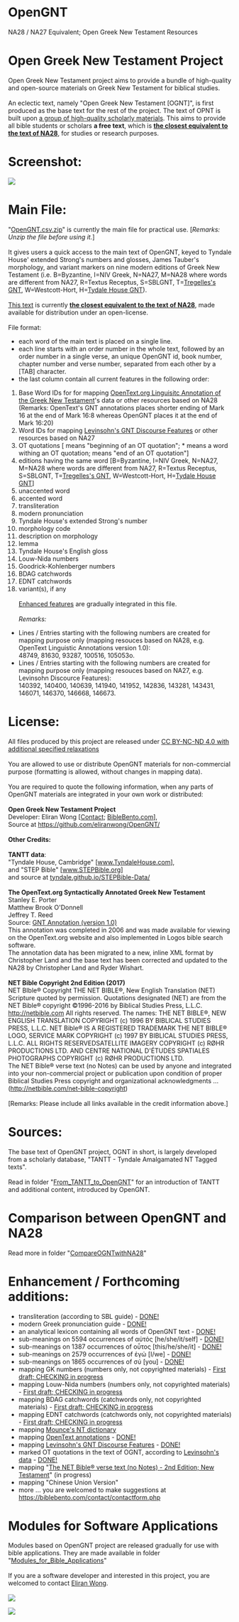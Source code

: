 # OpenGNT
NA28 / NA27 Equivalent; Open Greek New Testament Resources

# Open Greek New Testament Project

Open Greek New Testament project aims to provide a bundle of high-quality and open-source materials on Greek New Testament for biblical studies.
<br><br>
An eclectic text, namely "Open Greek New Testament [OGNT]", is first produced as the base text for the rest of the project.  The text of OPNT is built upon <a href='https://github.com/eliranwong/OpenGNT/tree/master/From_TANTT_to_OpenGNT'>a group of high-quality scholarly materials</a>.  This aims to provide all bible students or scholars <b>a free text</b>, which is <a href='https://github.com/eliranwong/OpenGNT/tree/master/CompareOGNTwithNA28'><b>the closest equivalent to the text of NA28</b></a>, for studies or research purposes.

# Screenshot:

<img src="OGNT.jpg">

# Main File:

"<a href='https://github.com/eliranwong/OpenGNT/blob/master/OpenGNT.csv.zip'>OpenGNT.csv.zip</a>" is currently the main file for practical use. [<i>Remarks: Unzip the file before using it.</i>]
<br><br>
It gives users a quick access to the main text of OpenGNT, keyed to Tyndale House' extended Strong's numbers and glosses, James Tauber's morphology, and variant markers on nine modern editions of Greek New Testament (i.e. B=Byzantine, I=NIV Greek, N=NA27, M=NA28 where words are different from NA27, R=Textus Receptus, S=SBLGNT, T=<a href='http://www.tyndalehouse.com/tregelles/' target='_blank'>Tregelles's GNT</a>, W=Westcott-Hort, H=<a href='https://www.thegreeknewtestament.com' target='_blank'>Tydale House GNT</a>).
<br><br>
<a href='https://github.com/eliranwong/OpenGNT/blob/master/OpenGNT.csv.zip'>This text</a> is currently <a href='https://github.com/eliranwong/OpenGNT/tree/master/CompareOGNTwithNA28'><b>the closest equivalent to the text of NA28</b></a>, made available for distribution under an open-license.
<br><br>
File format:
- each word of the main text is placed on a single line.<br>
- each line starts with an order number in the whole text, followed by an order number in a single verse, an unique OpenGNT id, book number, chapter number and verse number, separated from each other by a [TAB] character.<br>
- the last column contain all current features in the following order:<br>
1) Base Word IDs for for mapping <a href='https://github.com/OpenText-org/GNT_annotation_v1.0' target='_blank'>OpenText.org Linguisitc Annotation of the Greek New Testament</a>'s data or other resources based on NA28<br> (Remarks: OpenText's GNT annotations places shorter ending of Mark 16 at the end of Mark 16:8 whereas OpenGNT places it at the end of Mark 16:20)<br>
2) Word IDs for mapping <a href='https://github.com/biblicalhumanities/levinsohn' target='_blank'>Levinsohn's GNT Discourse Features</a> or other resources based on NA27<br>
3) OT quotations [<ot> means "beginning of an OT quotation"; * means a word withing an OT quotation; </ot> means "end of an OT quotation"]<br>
4) editions having the same word [B=Byzantine, I=NIV Greek, N=NA27, M=NA28 where words are different from NA27, R=Textus Receptus, S=SBLGNT, T=<a href='http://www.tyndalehouse.com/tregelles/' target='_blank'>Tregelles's GNT</a>, W=Westcott-Hort, H=<a href='https://www.thegreeknewtestament.com' target='_blank'>Tydale House GNT</a>]<br>
5) unaccented word<br>
6) accented word<br>
7) transliteration<br>
8) modern pronunciation<br>
9) Tyndale House's extended Strong's number<br>
10) morphology code<br>
11) description on morphology<br>
12) lemma<br>
13) Tyndale House's English gloss<br>
14) Louw-Nida numbers<br>
15) Goodrick-Kohlenberger numbers<br>
16) BDAG catchwords<br>
17) EDNT catchwords<br>
18) variant(s), if any
<br><br>
<a href='https://github.com/eliranwong/OpenGNT/blob/master/README.md#enhancement--forthcoming-additions'>Enhanced features</a> are gradually integrated in this file.
<br><br>
<i>Remarks:</i><br>
- Lines / Entries starting with the following numbers are created for mapping purpose only (mapping resouces based on NA28, e.g. OpenText Linguistic Annotations version 1.0):<br>
48749, 81630, 93287, 100516, 105053o.<br>
- Lines / Entries starting with the following numbers are created for mapping purpose only (mapping resouces based on NA27, e.g. Levinsohn Discource Features):<br>
140392, 140400, 140639, 141940, 141952, 142836, 143281, 143431, 146071, 146370, 146668, 146673.

# License:

All files produced by this project are released under <a href='https://creativecommons.org/licenses/by-nd/4.0/legalcode' target='_blank'>CC BY-NC-ND 4.0 with additional specified relaxations</a>
<br><br>
You are allowed to use or distribute OpenGNT materials for non-commercial purpose (formatting is allowed, without changes in mapping data).
<br><br>
You are required to quote the following information, when any parts of OpenGNT materials are integrated in your own work or distributed:
<br><br>
<b>Open Greek New Testament Project</b><br>
Developer: Eliran Wong [<a href='https://biblebento.com/contact/contactform.php' target='_blank'>Contact</a>; <a href='https://biblebento.com/' target='_blank'>BibleBento.com</a>],<br>
Source at <a href='https://github.com/eliranwong/OpenGNT' target='_blank'>https://github.com/eliranwong/OpenGNT/</a>
<br><br>
<b>Other Credits:</b>
<br><br>
<b>TANTT data</b>:<br>
"Tyndale House, Cambridge" [<a href='www.TyndaleHouse.com' target='_blank'>www.TyndaleHouse.com</a>],<br>
and "STEP Bible" [<a href='www.STEPBible.org' target='_blank'>www.STEPBible.org</a>]<br>
and source at <a href='tyndale.github.io/STEPBible-Data/' target='_blank'>tyndale.github.io/STEPBible-Data/</a>
<br><br>
<b>The OpenText.org Syntactically Annotated Greek New Testament</b><br>
Stanley E. Porter<br>
Matthew Brook O'Donnell<br>
Jeffrey T. Reed<br>
Source: <a href='https://github.com/OpenText-org/GNT_annotation_v1.0' target='_blank'>GNT Annotation (version 1.0)</a><br>
This annotation was completed in 2006 and was made available for viewing on the OpenText.org website and also implemented in Logos bible search software.<br>
The annotation data has been migrated to a new, inline XML format by Christopher Land and the base text has been corrected and updated to the NA28 by Christopher Land and Ryder Wishart.
<br><br>
<b>NET Bible Copyright 2nd Edition (2017)</b><br>
NET BIble® Copyright THE NET BIBLE®, New English Translation (NET) Scripture quoted by permission. Quotations designated (NET) are from the NET Bible® copyright ©1996-2016 by Biblical Studies Press, L.L.C. <a href='http://netbible.com' target='_blank'>http://netbible.com</a> All rights reserved.  The names: THE NET BIBLE®, NEW ENGLISH TRANSLATION COPYRIGHT (c) 1996 BY BIBLICAL STUDIES PRESS, L.L.C. NET Bible® IS A  REGISTERED TRADEMARK THE NET BIBLE® LOGO, SERVICE MARK COPYRIGHT (c) 1997 BY BIBLICAL STUDIES PRESS, L.L.C. ALL RIGHTS RESERVEDSATELLITE IMAGERY COPYRIGHT (c) RØHR PRODUCTIONS LTD. AND CENTRE NATIONAL D'ÉTUDES SPATIALES PHOTOGRAPHS COPYRIGHT (c) RØHR PRODUCTIONS LTD.
<br>
The NET Bible® verse text (no Notes) can be used by anyone and integrated into your non-commercial  project or publication upon condition of proper Biblical Studies Press copyright and organizational acknowledgments ... (<a href='http://netbible.com/net-bible-copyright' target='_blank'>http://netbible.com/net-bible-copyright</a>)
<br><br>
[Remarks: Please include all links available in the credit information above.]

# Sources:

The base text of OpenGNT project, OGNT in short, is largely developed from a scholarly database, "TANTT - Tyndale Amalgamated NT Tagged texts".
<br><br>
Read in folder "<a href='https://github.com/eliranwong/OpenGNT/tree/master/From_TANTT_to_OpenGNT'>From_TANTT_to_OpenGNT</a>" for an introduction of TANTT and additional content, introduced by OpenGNT. 

# Comparison between OpenGNT and NA28

Read more in folder "<a href='https://github.com/eliranwong/OpenGNT/tree/master/CompareOGNTwithNA28'>CompareOGNTwithNA28</a>"

# Enhancement / Forthcoming additions:

- transliteration (according to SBL guide) - <a href='https://github.com/eliranwong/OpenGNT/blob/master/OpenGNT.csv.zip'>DONE!</a><br>
- modern Greek pronunciation guide - <a href='https://github.com/eliranwong/OpenGNT/blob/master/OpenGNT.csv.zip'>DONE!</a><br>
- an analytical lexicon containing all words of OpenGNT text - <a href='https://github.com/eliranwong/OpenGNT/blob/master/Enhancement/OpenGNT-Analytical_Lexicon.csv'>DONE!</a><br>
- sub-meanings on 5594 occurrences of αὐτός [he/she/it/self] - <a href='https://github.com/eliranwong/OpenGNT/blob/master/OpenGNT.csv.zip'>DONE!</a><br>
- sub-meanings on 1387 occurrences of οὗτος [this/he/she/it] - <a href='https://github.com/eliranwong/OpenGNT/blob/master/OpenGNT.csv.zip'>DONE!</a><br>
- sub-meanings on 2579 occurrences of ἐγώ [I/we] - <a href='https://github.com/eliranwong/OpenGNT/blob/master/OpenGNT.csv.zip'>DONE!</a><br>
- sub-meanings on 1865 occurrences of σύ [you] - <a href='https://github.com/eliranwong/OpenGNT/blob/master/OpenGNT.csv.zip'>DONE!</a><br>
- mapping GK numbers (numbers only, not copyrighted materials) - <a href='https://github.com/eliranwong/OpenGNT/blob/master/OpenGNT.csv.zip'>First draft; CHECKING in progress</a><br>
- mapping Louw-Nida numbers (numbers only, not copyrighted materials) - <a href='https://github.com/eliranwong/OpenGNT/blob/master/OpenGNT.csv.zip'>First draft; CHECKING in progress</a><br>
- mapping BDAG catchwords (catchwords only, not copyrighted materials) - <a href='https://github.com/eliranwong/OpenGNT/blob/master/OpenGNT.csv.zip'>First draft; CHECKING in progress</a><br>
- mapping EDNT catchwords (catchwords only, not copyrighted materials) - <a href='https://github.com/eliranwong/OpenGNT/blob/master/OpenGNT.csv.zip'>First draft; CHECKING in progress</a><br>
- mapping <a href='https://github.com/billmounce/dictionary' target='_blank'>Mounce's NT dictionary</a><br>
- mapping <a href='https://github.com/OpenText-org/GNT_annotation_v1.0' target='_blank'>OpenText annotations</a> - <a href='https://github.com/eliranwong/OpenGNT/blob/master/OpenGNT.csv.zip'>DONE!</a><br>
- mapping <a href='https://github.com/biblicalhumanities/levinsohn' target='_blank'>Levinsohn's GNT Discourse Features</a> - <a href='https://github.com/eliranwong/OpenGNT/blob/master/OpenGNT.csv.zip'>DONE!</a><br>
- marked OT quotations in the text of OGNT, according to <a href='https://github.com/biblicalhumanities/levinsohn/blob/master/LGNTDF/OT_quotes.xml'>Levinsohn's data</a> - <a href='https://github.com/eliranwong/OpenGNT/blob/master/OpenGNT.csv.zip'>DONE!</a><br>
- mapping "<a href='http://netbible.com/' target='_blank'>The NET Bible® verse text (no Notes) - 2nd Edition; New Testament</a>" (in progress)<br>
- mapping "Chinese Union Version"<br>
- more ... you are welcomed to make suggestions at <a href='https://biblebento.com/contact/contactform.php' target='_blank'>https://biblebento.com/contact/contactform.php</a>

# Modules for Software Applications

Modules based on OpenGNT project are released gradually for use with bible applications.  They are made available in folder "<a href='https://github.com/eliranwong/OpenGNT/tree/master/Modules_for_Bible_Applications'>Modules_for_Bible_Applications</a>"
<br><br>
If you are a software developer and interested in this project, you are welcomed to contact <a href='https://biblebento.com/contact/contactform.php' target='_blank'>Eliran Wong</a>.
<br><br>
<img src="screenshot.jpg">

<img src="screenshot3.png">

